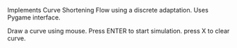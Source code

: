 Implements Curve Shortening Flow using a discrete adaptation. Uses Pygame interface.

Draw a curve using mouse. Press ENTER to start simulation. press X to clear curve.

